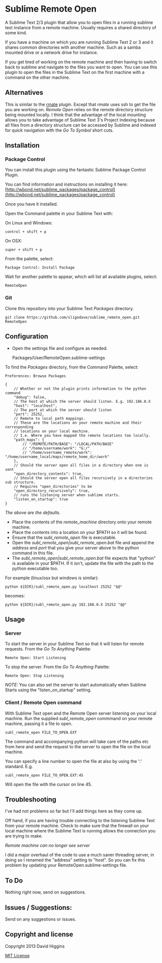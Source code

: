 Sublime Remote Open
===================

A Sublime Text 2/3 plugin that allow you to open files in a running sublime text instance from a remote machine.
Usually requires a shared directory of some kind.

If you have a machine on which you are running Sublime Text 2 or 3 and it shares common directories with another machine.
Such as a samba mounted drive or a network drive for instance.

If you get tired of working on the remote machine and then having to switch back to sublime and navigate to the files you want to open. You can use this plugin to open the files in the Sublime Text on the first machine with a command on the other machine.


## Alternatives

This is similar to the [rmate](http://canadian-fury.com/2012/06/26/using-textmate-2-s-rmate-with-sublime-text-2/) plugin. Except that *rmate* uses ssh to get the file you are working on. *Remote Open* relies on the remote directory structure being mounted locally. I think that the advantage of the local mounting allows you to take advantage of Sublime Text 3's Project Indexing because all files from a directory structure can be accessed by Sublime and indexed for quick navigation with the *Go To Symbol* short cuts.


## Installation

### Package Control

You can install this plugin using the fantastic Sublime Package Control Plugin.

You can find information and instructions on installing it here:
[http://wbond.net/sublime_packages/package_control](http://wbond.net/sublime_packages/package_control)

Once you have it installed.

Open the Command palette in your Sublime Text with:

On Linux and Windows:

    control + shift + p

On OSX:

    super + shift + p

From the palette, select:

    Package Control: Install Package

Wait for another palette to appear, which will list all available plugins, select:

    RemoteOpen


### Git

Clone this repository into your Sublime Text *Packages* directory.

    git clone https://github.com/sligodave/sublime_remote_open.git RemoteOpen


## Configuration

* Open the settings file and configure as needed.

    Packages/User/RemoteOpen.sublime-settings

To find the *Packages* directory, from the Command Palette, select:

    Preferences: Browse Packages

```
{
	// Whether or not the plugin prints information to the python command
	"debug": false,
	// The host at which the server should listen. E.g. 192.186.0.X
	"host": "localhost",
	// The port at which the server should listen
	"port": 25252,
	// Remote to local path mappings.
	// These are the locations on your remote machine and their corresponding
	// locations on your local machine.
	// I.e. Where you have mapped the remote locations too locally.
	"path_maps": {
		// "/REMOTE/PATH/BASE": "/LOCAL/PATH/BASE"
		// "/home/username/work": "G:/"
		// "/home/username_remote/work": "/home/username_local/maps/remote_home_dir/work"
	},
	// Should the server open all files in a directory when one is sent
	"open_directory_contents": true,
	// Should the server open all files recursively in a directories sub structure.
	// Requires "open_directories" to be
	"open_directory_recursively": true,
	// runs the listening server when sublime starts.
	"listen_on_startup": true
}	
```

_The above are the defaults._

* Place the contents of the *remote_machine* directory onto your remote machine.
* Place the contents into a location on your $PATH so it will be found.
* Ensure that the *subl_remote_open* file is executable.
* Open the *subl_remote_open|subl_remote_open.bat* file and append the *address* and *port* that you give your server above to the python command in this file.
* The *subl_remote_open|subl_remote_open.bat* file expects that "python" is available in your $PATH. If it isn't, update the file with the path to the python executable too.

For example (linux/osx but windows is similar):

    python ${DIR}/subl_remote_open.py localhost 25252 "$@"

becomes:

    python ${DIR}/subl_remote_open.py 192.168.0.X 25252 "$@"


## Usage

### Server

To start the server in your Sublime Text so that it will listen for remote requests.
From the *Go To Anything* Palette:

	Remote Open: Start Listening

To stop the server.
From the *Go To Anything* Palette:

	Remote Open: Stop Listening


*NOTE:*
You can also set the server to start automatically when Sublime Starts using the "listen_on_startup" setting.


### Client / Remote Open command

With Sublime Text open and the Remote Open server listening on your local machine.
Run the supplied *subl_remote_open* commmand on your remote machine, passing it a file to open.

    subl_remote_open FILE_TO_OPEN.EXT

The command and accompanying python will take care of the paths etc from here and
send the request to the server to open the file on the local machine.

You can specify a line number to open the file at also by using the ':' standard.
E.g.

    subl_remote_open FILE_TO_OPEN.EXT:45

Will open the file with the cursor on line 45.


## Troubleshooting

I've had not problems so far but I'll add things here as they come up.

Off hand, if you are having trouble connecting to the listening Sublime Text from your remote machine. Check to make sure that the firewall on your local machine where the Sublime Text is running allows the connection you are trying to make.

*Remote machine can no longer see server*

I did a major overhaul of the code to use a much saner threading server, in doing so I renamed the "address" setting to "host".
So you can fix this problem by updating your RemoteOpen.sublime-settings file.


## To Do

Nothing right now, send on suggestions.


## Issues / Suggestions:

Send on any suggestions or issues.


## Copyright and license
Copyright 2013 David Higgins

[MIT License](LICENSE)

